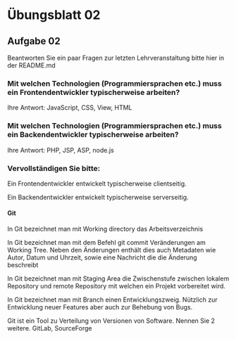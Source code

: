 # Übungsblatt 02

## Aufgabe 02

Beantworten Sie ein paar Fragen zur letzten Lehrveranstaltung bitte hier in der README.md

### Mit welchen Technologien (Programmiersprachen etc.) muss ein Frontendentwickler typischerweise arbeiten?

Ihre Antwort: JavaScript, CSS, View, HTML

### Mit welchen Technologien (Programmiersprachen etc.) muss ein Backendentwickler typischerweise arbeiten?

Ihre Antwort: PHP, JSP, ASP, node.js

### Vervollständigen Sie bitte:

Ein Frontendentwickler entwickelt typischerweise clientseitig.

Ein Backendentwickler entwickelt typischerweise serverseitig.

#### Git

In Git bezeichnet man mit Working directory das Arbeitsverzeichnis

In Git bezeichnet man mit dem Befehl git commit Veränderungen am Working Tree. Neben den Änderungen enthält dies auch Metadaten wie Autor, Datum und Uhrzeit, sowie eine Nachricht die die Änderung beschreibt

In Git bezeichnet man mit Staging Area die Zwischenstufe zwischen lokalem Repository und remote Repository mit welchen ein Projekt vorbereitet wird.

In Git bezeichnet man mit Branch einen Entwicklungszweig. Nützlich zur Entwicklung neuer Features aber auch zur Behebung von Bugs.

Git ist ein Tool zu Verteilung von Versionen von Software. Nennen Sie 2 weitere.
GitLab, SourceForge

